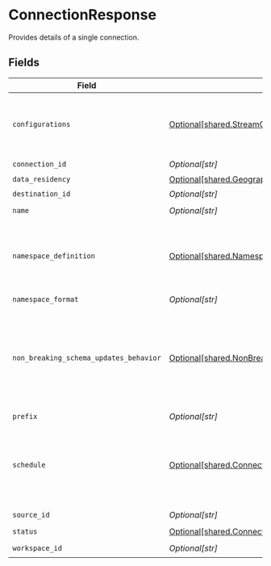 # ConnectionResponse

Provides details of a single connection.


## Fields

| Field                                                                                                                    | Type                                                                                                                     | Required                                                                                                                 | Description                                                                                                              |
| ------------------------------------------------------------------------------------------------------------------------ | ------------------------------------------------------------------------------------------------------------------------ | ------------------------------------------------------------------------------------------------------------------------ | ------------------------------------------------------------------------------------------------------------------------ |
| `configurations`                                                                                                         | [Optional[shared.StreamConfigurations]](undefined/models/shared/streamconfigurations.md)                                 | :heavy_check_mark:                                                                                                       | A list of configured stream options for a connection.                                                                    |
| `connection_id`                                                                                                          | *Optional[str]*                                                                                                          | :heavy_check_mark:                                                                                                       | N/A                                                                                                                      |
| `data_residency`                                                                                                         | [Optional[shared.GeographyEnum]](undefined/models/shared/geographyenum.md)                                               | :heavy_minus_sign:                                                                                                       | N/A                                                                                                                      |
| `destination_id`                                                                                                         | *Optional[str]*                                                                                                          | :heavy_check_mark:                                                                                                       | N/A                                                                                                                      |
| `name`                                                                                                                   | *Optional[str]*                                                                                                          | :heavy_check_mark:                                                                                                       | N/A                                                                                                                      |
| `namespace_definition`                                                                                                   | [Optional[shared.NamespaceDefinitionEnum]](undefined/models/shared/namespacedefinitionenum.md)                           | :heavy_minus_sign:                                                                                                       | Define the location where the data will be stored in the destination                                                     |
| `namespace_format`                                                                                                       | *Optional[str]*                                                                                                          | :heavy_minus_sign:                                                                                                       | N/A                                                                                                                      |
| `non_breaking_schema_updates_behavior`                                                                                   | [Optional[shared.NonBreakingSchemaUpdatesBehaviorEnum]](undefined/models/shared/nonbreakingschemaupdatesbehaviorenum.md) | :heavy_minus_sign:                                                                                                       | Set how Airbyte handles syncs when it detects a non-breaking schema change in the source                                 |
| `prefix`                                                                                                                 | *Optional[str]*                                                                                                          | :heavy_minus_sign:                                                                                                       | N/A                                                                                                                      |
| `schedule`                                                                                                               | [Optional[shared.ConnectionScheduleResponse]](undefined/models/shared/connectionscheduleresponse.md)                     | :heavy_check_mark:                                                                                                       | schedule for when the the connection should run, per the schedule type                                                   |
| `source_id`                                                                                                              | *Optional[str]*                                                                                                          | :heavy_check_mark:                                                                                                       | N/A                                                                                                                      |
| `status`                                                                                                                 | [Optional[shared.ConnectionStatusEnum]](undefined/models/shared/connectionstatusenum.md)                                 | :heavy_check_mark:                                                                                                       | N/A                                                                                                                      |
| `workspace_id`                                                                                                           | *Optional[str]*                                                                                                          | :heavy_check_mark:                                                                                                       | N/A                                                                                                                      |